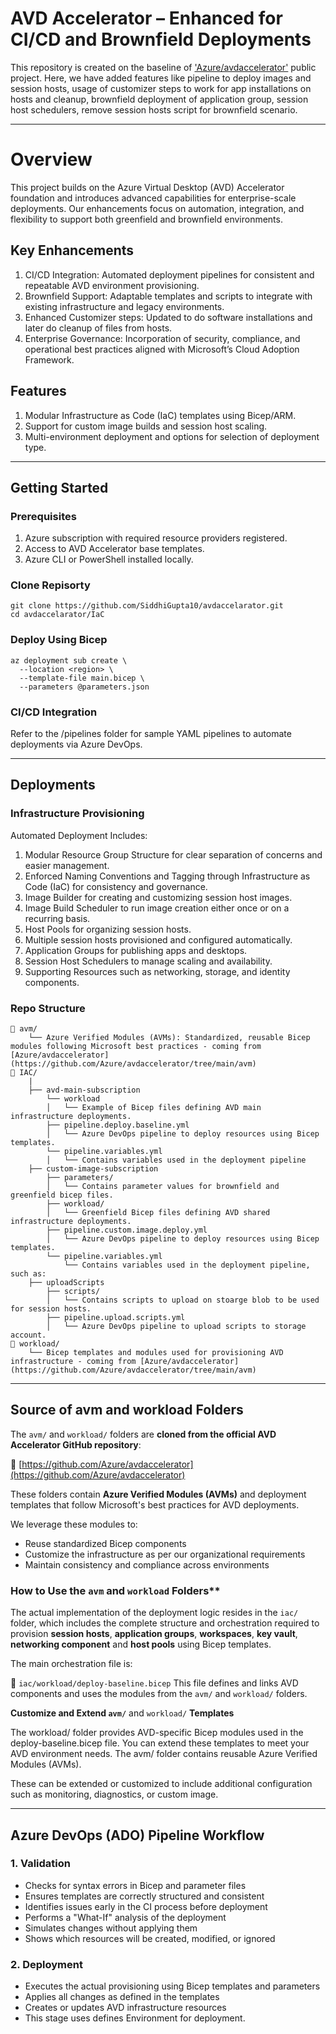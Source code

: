# AVD Accelerator – Enhanced for CI/CD and Brownfield Deployments
This repository is created on the baseline of ['Azure/avdaccelerator'](https://github.com/Azure/avdaccelerator/tree/main/) public project. Here, we have added features like pipeline to deploy images and session hosts, usage of customizer steps to work for app installations on hosts and cleanup, brownfield deployment of application group, session host schedulers, remove session hosts script for brownfield scenario.

----

# Overview
This project builds on the Azure Virtual Desktop (AVD) Accelerator foundation and introduces advanced capabilities for enterprise-scale deployments. Our enhancements focus on automation, integration, and flexibility to support both greenfield and brownfield environments.

## Key Enhancements
1. CI/CD Integration: Automated deployment pipelines for consistent and repeatable AVD environment provisioning.
1. Brownfield Support: Adaptable templates and scripts to integrate with existing infrastructure and legacy environments.
1. Enhanced Customizer steps: Updated to do software installations and later do cleanup of files from hosts.
1. Enterprise Governance: Incorporation of security, compliance, and operational best practices aligned with Microsoft’s Cloud Adoption Framework.

## Features

1. Modular Infrastructure as Code (IaC) templates using Bicep/ARM.
2. Support for custom image builds and session host scaling.
3. Multi-environment deployment and options for selection of deployment type.

---

## Getting Started

### Prerequisites
1. Azure subscription with required resource providers registered.
2. Access to AVD Accelerator base templates.
3. Azure CLI or PowerShell installed locally.

### Clone Repisorty
```
git clone https://github.com/SiddhiGupta10/avdaccelarator.git
cd avdaccelarator/IaC
```

### Deploy Using Bicep
```
az deployment sub create \
  --location <region> \
  --template-file main.bicep \
  --parameters @parameters.json
```

### CI/CD Integration
Refer to the /pipelines folder for sample YAML pipelines to automate deployments via Azure DevOps.

---

## Deployments

### Infrastructure Provisioning
Automated Deployment Includes:

1. Modular Resource Group Structure for clear separation of concerns and easier management.
1. Enforced Naming Conventions and Tagging through Infrastructure as Code (IaC) for consistency and governance.
1. Image Builder for creating and customizing session host images.
1. Image Build Scheduler to run image creation either once or on a recurring basis.
1. Host Pools for organizing session hosts.
1. Multiple session hosts provisioned and configured automatically.
1. Application Groups for publishing apps and desktops.
1. Session Host Schedulers to manage scaling and availability.
1. Supporting Resources such as networking, storage, and identity components.

### Repo Structure

```
📁 avm/
    └── Azure Verified Modules (AVMs): Standardized, reusable Bicep modules following Microsoft best practices - coming from [Azure/avdaccelerator](https://github.com/Azure/avdaccelerator/tree/main/avm)
📁 IAC/
    |
    ├── avd-main-subscription
        └── workload
        │   └── Example of Bicep files defining AVD main infrastructure deployments.
        ├── pipeline.deploy.baseline.yml
        │   └── Azure DevOps pipeline to deploy resources using Bicep templates.
        └── pipeline.variables.yml
        │   └── Contains variables used in the deployment pipeline
    ├── custom-image-subscription
        ├── parameters/
        │   └── Contains parameter values for brownfield and greenfield bicep files.
        ├── workload/
        │   └── Greenfield Bicep files defining AVD shared infrastructure deployments.
        ├── pipeline.custom.image.deploy.yml
        │   └── Azure DevOps pipeline to deploy resources using Bicep templates.
        └── pipeline.variables.yml
            └── Contains variables used in the deployment pipeline, such as:
    ├── uploadScripts
        ├── scripts/
        │   └── Contains scripts to upload on stoarge blob to be used for session hosts.
        ├── pipeline.upload.scripts.yml
        │   └── Azure DevOps pipeline to upload scripts to storage account.
📁 workload/
    └── Bicep templates and modules used for provisioning AVD infrastructure - coming from [Azure/avdaccelerator](https://github.com/Azure/avdaccelerator/tree/main/avm)
```

---

## Source of avm and workload Folders

The `avm/` and `workload/` folders are **cloned from the official AVD Accelerator GitHub repository**:

🔗 [https://github.com/Azure/avdaccelerator](https://github.com/Azure/avdaccelerator)

These folders contain **Azure Verified Modules (AVMs)** and deployment templates that follow Microsoft's best practices for AVD deployments.

We leverage these modules to:

* Reuse standardized Bicep components
* Customize the infrastructure as per our organizational requirements
* Maintain consistency and compliance across environments

### How to Use the `avm` and `workload` Folders**

The actual implementation of the deployment logic resides in the `iac/` folder, which includes the complete structure and orchestration required to provision **session hosts**, **application groups**, **workspaces**, **key vault**, **networking component** and **host pools** using Bicep templates.

The main orchestration file is:

📄 `iac/workload/deploy-baseline.bicep`
This file defines and links AVD components and uses the modules from the `avm/` and `workload/` folders.

**Customize and Extend `avm/`** and `workload/` **Templates**

The workload/ folder provides AVD-specific Bicep modules used in the deploy-baseline.bicep file. You can extend these templates to meet your AVD environment needs.
The avm/ folder contains reusable Azure Verified Modules (AVMs).

These can be extended or customized to include additional configuration such as monitoring, diagnostics, or custom image.

---

## Azure DevOps (ADO) Pipeline Workflow

### 1. Validation

* Checks for syntax errors in Bicep and parameter files
* Ensures templates are correctly structured and consistent
* Identifies issues early in the CI process before deployment
* Performs a "What-If" analysis of the deployment
* Simulates changes without applying them
* Shows which resources will be created, modified, or ignored

### 2. Deployment

* Executes the actual provisioning using Bicep templates and parameters
* Applies all changes as defined in the templates
* Creates or updates AVD infrastructure resources
* This stage uses defines Environment for deployment.
  
